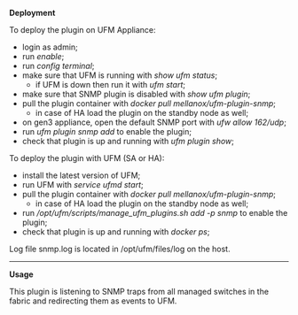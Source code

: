 **Deployment**

To deploy the plugin on UFM Appliance:
- login as admin;
- run _enable_;
- run _config terminal_;
- make sure that UFM is running with _show ufm status_;
  - if UFM is down then run it with _ufm start_;
- make sure that SNMP plugin is disabled with _show ufm plugin_;
- pull the plugin container with _docker pull mellanox/ufm-plugin-snmp_;
  - in case of HA load the plugin on the standby node as well;
- on gen3 appliance, open the default SNMP port with _ufw allow 162/udp_;
- run _ufm plugin snmp add_ to enable the plugin;
- check that plugin is up and running with _ufm plugin show_;

To deploy the plugin with UFM (SA or HA):
- install the latest version of UFM;
- run UFM with _service ufmd start_;
- pull the plugin container with _docker pull mellanox/ufm-plugin-snmp_;
  - in case of HA load the plugin on the standby node as well;
- run _/opt/ufm/scripts/manage_ufm_plugins.sh add -p snmp_ to enable the plugin;
- check that plugin is up and running with _docker ps_;

Log file snmp.log is located in /opt/ufm/files/log on the host.

------------------------------------------------------------------------------------------------------------

**Usage**

This plugin is listening to SNMP traps from all managed switches in the fabric and redirecting them as events to UFM.
